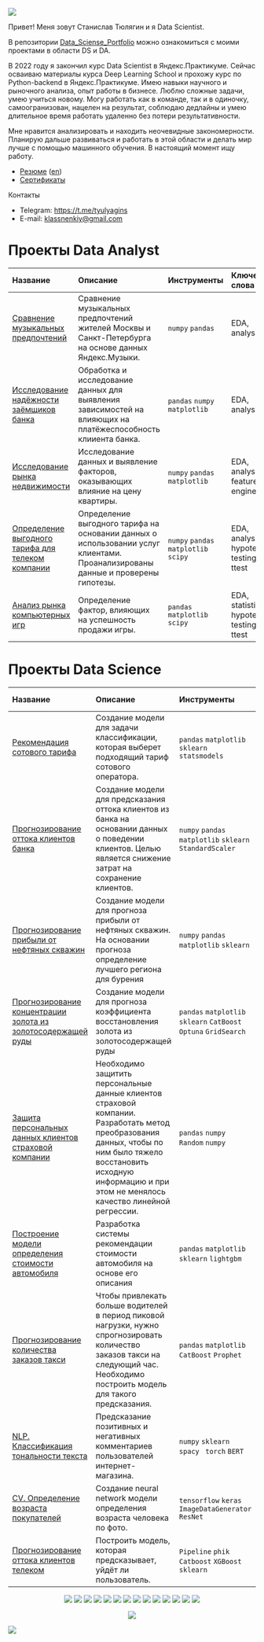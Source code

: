 <a id='link1'></a>
![](https://komarev.com/ghpvc/?username=klassnenkiy&style=plastic&label=profile+views&color=orange)

Привет!
Меня зовут Станислав Тюлягин и я Data Scientist.

В репозитории [Data_Sciense_Portfolio](https://github.com/klassnenkiy/Data_Sciense_Portfolio) можно ознакомиться с моими проектами в области DS и DA.

В 2022 году я закончил курс Data Scientist в Яндекс.Практикуме. Сейчас осваиваю материалы курса Deep Learning School и прохожу курс по Python-backend в Яндекс.Практикуме.
Имею навыки научного и рыночного анализа, опыт работы в бизнесе. Люблю сложные задачи, умею учиться новому. Могу работать как в команде, так и в одиночку, самоогранизован, нацелен на результат, соблюдаю дедлайны и умею длительное время работать удаленно без потери результативности.

Мне нравится анализировать и находить неочевидные закономерности. Планирую дальше развиваться и работать в этой области и делать мир лучше с помощью машинного обучения.
В настоящий момент ищу работу.

- [Резюме](https://github.com/klassnenkiy/klassnenkiy/blob/main/Tyulyagin_Stanislav_Resume_ru.pdf) ([en](https://github.com/klassnenkiy/klassnenkiy/blob/main/Tyulyagin_Stanislav_Resume.pdf))
- [Сертификаты](https://github.com/klassnenkiy/Certificates)

Контакты
- Telegram: https://t.me/tyulyagins
- E-mail: klassnenkiy@gmail.com

# Проекты Data Analyst

| **Название** | **Описание** | **Инструменты** |  **Ключевые слова**  |
| :------------------- | :---------------------- | :---------------------- | :------ |
| [Сравнение музыкальных предпочтений](https://github.com/klassnenkiy/Data_Sciense_Portfolio/tree/main/DS_p1_yandex_music) |  Сравнение музыкальных предпочтений жителей Москвы и Санкт-Петербурга на основе данных Яндекс.Музыки. | `numpy` `pandas` | EDA, analysis |
| [Исследование надёжности заёмщиков банка](https://github.com/klassnenkiy/Data_Sciense_Portfolio/tree/main/DS_p2_data_preprocessing) | Обработка и исследование данных для выявления зависимостей на влияющих на платёжеспособность клииента банка. | `pandas` `numpy` `matplotlib` | EDA, analysis |
| [Исследование рынка недвижимости](https://github.com/klassnenkiy/Data_Sciense_Portfolio/tree/main/DS_p3_real_estate) |  Исследование данных и выявление факторов, оказывающих влияние на цену квартиры. | `numpy` `pandas` `matplotlib` | EDA, analysis, feature engineering |
| [Определение выгодного тарифа для телеком компании](https://github.com/klassnenkiy/Data_Sciense_Portfolio/tree/main/DS_p6_telecom) | Определение выгодного тарифа на основании данных о использовании услуг клиентами. Проанализированы данные и проверены гипотезы. | `numpy` `pandas` `matplotlib`  `scipy` | EDA, analysis, hypotesys testing, ttest |
| [Анализ рынка компьютерных игр](https://github.com/klassnenkiy/Data_Sciense_Portfolio/tree/main/DS_p5_games) | Определение фактор, влияющих на успешность продажи игры. | `pandas` `matplotlib` `scipy` | EDA, statistics, hypotesys testing, ttest |



# Проекты Data Science 
 
| Название | Описание | Инструменты |  Ключевые слова  |
| :------------------- | :---------------------- | :---------------------- | :------ |
| [Рекомендация сотового тарифа](https://github.com/klassnenkiy/Data_Sciense_Portfolio/tree/main/DS_p4_stat_analysis) | Создание модели для задачи классификации, которая выберет подходящий тариф сотового оператора. | `pandas` `matplotlib` `sklearn`  `statsmodels` | Time Series, regression, classification |
| [Прогнозирование оттока клиентов банка](https://github.com/klassnenkiy/Data_Sciense_Portfolio/tree/main/DS_p7_bank_churn) | Создание модели для предсказания оттока клиентов из банка на основании данных о поведении клиентов. Целью является снижение затрат на сохранение клиентов. | `numpy` `pandas` `matplotlib` `sklearn` `StandardScaler` | EDA, analysis, feature engineering, ROC-AUC, upsampling, unbalanced classification |
| [Прогнозирование прибыли от нефтяных скважин](https://github.com/klassnenkiy/Data_Sciense_Portfolio/tree/main/DS_p8_oil_rigs) | Создание модели для прогноза прибыли от нефтяных скважин. На основании прогноза определение лучшего региона для бурения | `numpy` `pandas` `matplotlib` `sklearn` | EDA, analysis, regression, ROC-AUC|
| [Прогнозирование концентрации золота из золотосодержащей руды](https://github.com/klassnenkiy/Data_Sciense_Portfolio/tree/main/DS_p9_gold) | Создание модели для прогноза коэффициента восстановления золота из золотосодержащей руды | `pandas` `matplotlib` `sklearn` `CatBoost` `Optuna` `GridSearch` | EDA, regression,  gradient boosting|
| [Защита персональных данных клиентов страховой компании](https://github.com/klassnenkiy/Data_Sciense_Portfolio/tree/main/DS_p10_insurance) | Необходимо защитить персональные данные клиентов страховой компании. Разработать метод преобразования данных, чтобы по ним было тяжело восстановить исходную информацию и при этом не менялось качество линейной регрессии. | `pandas` `numpy` `Random` `numpy`  | EDA, regression|
| [Построение модели определения стоимости автомобиля](https://github.com/klassnenkiy/Data_Sciense_Portfolio/tree/main/DS_p11_car_prices) | Разработка системы рекомендации стоимости автомобиля на основе его описания | `pandas` `matplotlib` `sklearn` `lightgbm` | EDA, regression, gradient boosting|
| [Прогнозирование количества заказов такси](https://github.com/klassnenkiy/Data_Sciense_Portfolio/tree/main/DS_p12_time_series) | Чтобы привлекать больше водителей в период пиковой нагрузки, нужно спрогнозировать количество заказов такси на следующий час. Необходимо построить модель для такого предсказания.| `pandas` `matplotlib` `CatBoost` `Prophet`  | Time Series, regression, gradient boosting|
| [NLP. Классификация тональности текста](https://github.com/klassnenkiy/Data_Sciense_Portfolio/tree/main/DS_p13_texts) |Предсказание позитивных и негативных комментариев пользователей интернет-магазина.| `numpy` `sklearn` `spacy ` `torch` `BERT` | NLP, TF-IDF, classification|
| [CV. Определение возраста покупателей](https://github.com/klassnenkiy/Data_Sciense_Portfolio/tree/main/DS_p14_cv) |Создание neural network модели определения возраста человека по фото.|`tensorflow` `keras` `ImageDataGenerator` `ResNet` | CV, neural network, classification|
| [Прогнозирование оттока клиентов телеком](https://github.com/klassnenkiy/Data_Sciense_Portfolio/tree/main/DS_diploma_project) |Построить модель, которая предсказывает, уйдёт ли пользователь. |`Pipeline` `phik` `Catboost` `XGBoost` `sklearn`| EDA, classification|




<p align="center">
  <img src="https://img.shields.io/badge/python-3670A0?style=for-the-badge&logo=python&logoColor=ffdd54" />
  <img src="https://img.shields.io/badge/postgres-%23316192.svg?style=for-the-badge&logo=postgresql&logoColor=white" />
  <img src="https://img.shields.io/badge/Plotly-%233F4F75.svg?style=for-the-badge&logo=plotly&logoColor=white" />
  <img src="https://img.shields.io/badge/SciPy-%230C55A5.svg?style=for-the-badge&logo=scipy&logoColor=%white" />
  <img src="https://img.shields.io/badge/numpy-%23013243.svg?style=for-the-badge&logo=numpy&logoColor=white" />
  <img src="https://img.shields.io/badge/sqlite-%2307405e.svg?style=for-the-badge&logo=sqlite&logoColor=white" />
   <img src="https://img.shields.io/badge/pandas-%23150458.svg?style=for-the-badge&logo=pandas&logoColor=white" />
  <img src="https://img.shields.io/badge/mysql-%2300f.svg?style=for-the-badge&logo=mysql&logoColor=white" />
   <img src="https://img.shields.io/badge/scikit--learn-%23F7931E.svg?style=for-the-badge&logo=scikit-learn&logoColor=white" />
  <img src="https://img.shields.io/badge/TensorFlow-%23FF6F00.svg?style=for-the-badge&logo=TensorFlow&logoColor=white" />
   <img src="https://img.shields.io/badge/PyTorch-%23EE4C2C.svg?style=for-the-badge&logo=PyTorch&logoColor=white" />
  <img src="https://img.shields.io/badge/Keras-%23D00000.svg?style=for-the-badge&logo=Keras&logoColor=white" />
  <img src="https://img.shields.io/badge/opencv-%23white.svg?style=for-the-badge&logo=opencv&logoColor=white" />
  <img src="https://img.shields.io/badge/github-%23121011.svg?style=for-the-badge&logo=github&logoColor=white" />
</p>
<p align="center">
<a href="https://github.com/klassnenkiy/github-readme-stats"><img align="center" src="https://github-readme-stats.vercel.app/api/top-langs/?username=klassnenkiy&layout=compact&theme=buefy&hide_border=true" /></a>
</p>

<a href="#"><img src='https://img.shields.io/badge/К началу-&#x21A9-blue'></a>
